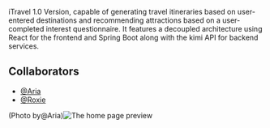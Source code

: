 iTravel 1.0 Version, capable of generating travel itineraries based on user-entered destinations and recommending attractions based on a user-completed interest questionnaire. It features a decoupled architecture using React for the frontend and Spring Boot along with the kimi API for backend services.

## Collaborators

- [@Aria](https://github.com/Levoyage) 
- [@Roxie](https://github.com/Roxie-Deng) 

(Photo by@Aria)![The home page preview](https://i.imgur.com/vuuL7FG.jpeg)
